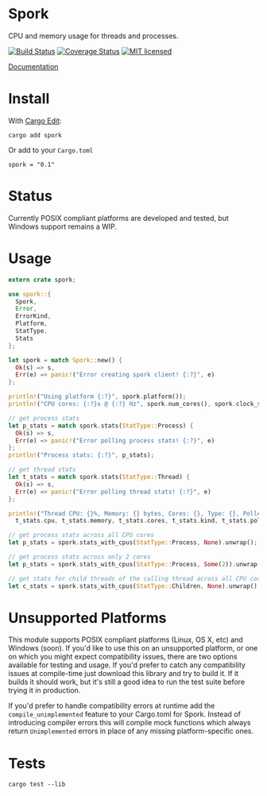 Spork
=====

CPU and memory usage for threads and processes.

[![Build Status](https://travis-ci.org/azuqua/spork.rs.svg?branch=master)](https://travis-ci.org/azuqua/spork.rs)
[![Coverage Status](https://coveralls.io/repos/github/azuqua/spork.rs/badge.svg)](https://coveralls.io/github/azuqua/spork.rs)
[![MIT licensed](https://img.shields.io/badge/license-MIT-blue.svg)](./LICENSE)

[Documentation](https://azuqua.github.io/spork.rs)

# Install

With [Cargo Edit](https://github.com/killercup/cargo-edit):

```
cargo add spork
```

Or add to your `Cargo.toml`

```
spork = "0.1"
```

# Status

Currently POSIX compliant platforms are developed and tested, but Windows support remains a WIP.

# Usage

```rust
extern crate spork;

use spork::{
  Spork,
  Error,
  ErrorKind,
  Platform,
  StatType,
  Stats
};

let spork = match Spork::new() {
  Ok(s) => s,
  Err(e) => panic!("Error creating spork client! {:?}", e)
};

println!("Using platform {:?}", spork.platform());
println!("CPU cores: {:?}x @ {:?} Hz", spork.num_cores(), spork.clock_speed());

// get process stats 
let p_stats = match spork.stats(StatType::Process) {
  Ok(s) => s,
  Err(e) => panic!("Error polling process stats! {:?}", e)
};
println!("Process stats: {:?}", p_stats);

// get thread stats 
let t_stats = match spork.stats(StatType::Thread) {
  Ok(s) => s,
  Err(e) => panic!("Error polling thread stats! {:?}", e)
};

println!("Thread CPU: {}%, Memory: {} bytes, Cores: {}, Type: {}, Polled at: {}", 
  t_stats.cpu, t_stats.memory, t_stats.cores, t_stats.kind, t_stats.polled);

// get process stats across all CPU cores
let p_stats = spork.stats_with_cpus(StatType::Process, None).unwrap();

// get process stats across only 2 cores
let p_stats = spork.stats_with_cpus(StatType::Process, Some(2)).unwrap();

// get stats for child threads of the calling thread across all CPU cores
let c_stats = spork.stats_with_cpus(StatType::Children, None).unwrap();
```

# Unsupported Platforms

This module supports POSIX compliant platforms (Linux, OS X, etc) and Windows (soon). If you'd like to use this on an unsupported platform, or one on which you might expect compatibility issues, there are two options available for testing and usage. If you'd prefer to catch any compatibility issues at compile-time just download this library and try to build it. If it builds it should work, but it's still a good idea to run the test suite before trying it in production. 

If you'd prefer to handle compatibility errors at runtime add the `compile_unimplemented` feature to your Cargo.toml for Spork. Instead of introducing compiler errors this will compile mock functions which always return `Unimplemented` errors in place of any missing platform-specific ones.

# Tests

```
cargo test --lib
```


